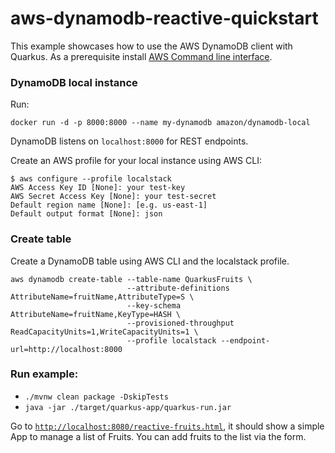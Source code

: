 # aws-dynamodb-reactive-quickstart

This example showcases how to use the AWS DynamoDB client with Quarkus. As a prerequisite install [AWS Command line interface](https://docs.aws.amazon.com/cli/latest/userguide/cli-chap-install.html).

### DynamoDB local instance

Run:
```
docker run -d -p 8000:8000 --name my-dynamodb amazon/dynamodb-local
```

DynamoDB listens on `localhost:8000` for REST endpoints.

Create an AWS profile for your local instance using AWS CLI:

```
$ aws configure --profile localstack
AWS Access Key ID [None]: your test-key
AWS Secret Access Key [None]: your test-secret
Default region name [None]: [e.g. us-east-1]
Default output format [None]: json
```

### Create table

Create a DynamoDB table using AWS CLI and the localstack profile.
```
aws dynamodb create-table --table-name QuarkusFruits \
                          --attribute-definitions AttributeName=fruitName,AttributeType=S \
                          --key-schema AttributeName=fruitName,KeyType=HASH \
                          --provisioned-throughput ReadCapacityUnits=1,WriteCapacityUnits=1 \
                          --profile localstack --endpoint-url=http://localhost:8000
```

### Run example:

- `./mvnw clean package -DskipTests`
- `java -jar ./target/quarkus-app/quarkus-run.jar`


Go to [`http://localhost:8080/reactive-fruits.html`](http://localhost:8080/fruits.html), it should show a simple App to manage a list of Fruits. 
You can add fruits to the list via the form.

